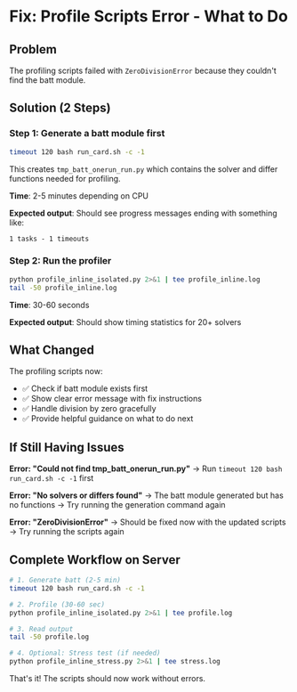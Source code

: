 # Fix: Profile Scripts Error - What to Do

## Problem
The profiling scripts failed with `ZeroDivisionError` because they couldn't find the batt module.

## Solution (2 Steps)

### Step 1: Generate a batt module first
```bash
timeout 120 bash run_card.sh -c -1
```

This creates `tmp_batt_onerun_run.py` which contains the solver and differ functions needed for profiling. 

**Time**: 2-5 minutes depending on CPU

**Expected output**: Should see progress messages ending with something like:
```
1 tasks - 1 timeouts
```

### Step 2: Run the profiler
```bash
python profile_inline_isolated.py 2>&1 | tee profile_inline.log
tail -50 profile_inline.log
```

**Time**: 30-60 seconds

**Expected output**: Should show timing statistics for 20+ solvers

## What Changed

The profiling scripts now:
- ✅ Check if batt module exists first
- ✅ Show clear error message with fix instructions
- ✅ Handle division by zero gracefully
- ✅ Provide helpful guidance on what to do next

## If Still Having Issues

**Error: "Could not find tmp_batt_onerun_run.py"**
→ Run `timeout 120 bash run_card.sh -c -1` first

**Error: "No solvers or differs found"**
→ The batt module generated but has no functions
→ Try running the generation command again

**Error: "ZeroDivisionError"**
→ Should be fixed now with the updated scripts
→ Try running the scripts again

## Complete Workflow on Server

```bash
# 1. Generate batt (2-5 min)
timeout 120 bash run_card.sh -c -1

# 2. Profile (30-60 sec)
python profile_inline_isolated.py 2>&1 | tee profile.log

# 3. Read output
tail -50 profile.log

# 4. Optional: Stress test (if needed)
python profile_inline_stress.py 2>&1 | tee stress.log
```

That's it! The scripts should now work without errors.
